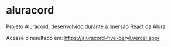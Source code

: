 # aluracord
Projeto Aluracord, desenvolvido durante a Imersão React da Alura

Acesse o resultado em: https://aluracord-five-beryl.vercel.app/
